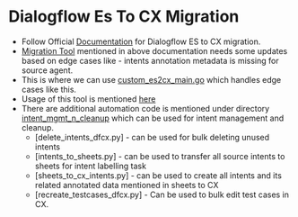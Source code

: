 # Dialogflow Es To CX Migration

- Follow Official [Documentation](https://cloud.google.com/dialogflow/cx/docs/how/migrate) for Dialogflow ES to CX migration.
- [Migration Tool](https://cloud.google.com/dialogflow/cx/docs/how/migrate#tool-code) mentioned in above documentation needs some updates based on edge cases like - intents annotation metadata is missing for source agent.
- This is where we can use [custom_es2cx_main.go](https://github.com/ayushbisaria/dialogflow_es2CX/blob/main/custom_es2cx_main.go) which handles edge cases like this.
- Usage of this tool is mentioned [here](https://cloud.google.com/dialogflow/cx/docs/how/migrate#run_the_migration_tool)
- There are additional automation code is mentioned under directory [intent_mgmt_n_cleanup](https://github.com/ayushbisaria/dialogflow_es2CX/tree/main/intent_mgmt_n_cleanup) which can be used for intent management and cleanup.
  - [delete_intents_dfcx.py]  - can be used for bulk deleting unused intents
  - [intents_to_sheets.py]    - can be used to transfer all source intents to sheets for intent labelling task
  - [sheets_to_cx_intents.py] - can be used to create all intents and its related annotated data mentioned in sheets to CX 
  - [recreate_testcases_dfcx.py] - Can be used to bulk edit test cases in CX.